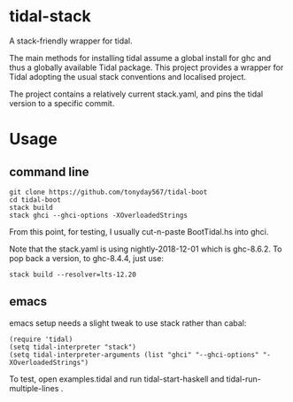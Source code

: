 # tidal-stack

A stack-friendly wrapper for tidal.

The main methods for installing tidal assume a global install for ghc and thus a globally available Tidal package.  This project provides a wrapper for Tidal adopting the usual stack conventions and localised project.

The project contains a relatively current stack.yaml, and pins the tidal version to a specific commit.

Usage
===

command line
---

```
git clone https://github.com/tonyday567/tidal-boot
cd tidal-boot
stack build
stack ghci --ghci-options -XOverloadedStrings
```

From this point, for testing, I usually cut-n-paste BootTidal.hs into ghci.

Note that the stack.yaml is using nightly-2018-12-01 which is ghc-8.6.2.  To pop back a version, to ghc-8.4.4, just use:

```
stack build --resolver=lts-12.20
```

emacs
---

emacs setup needs a slight tweak to use stack rather than cabal:

```
(require 'tidal)
(setq tidal-interpreter "stack")
(setq tidal-interpreter-arguments (list "ghci" "--ghci-options" "-XOverloadedStrings")
```

To test, open examples.tidal and run tidal-start-haskell <C-c C-s> and tidal-run-multiple-lines <C-return>.

